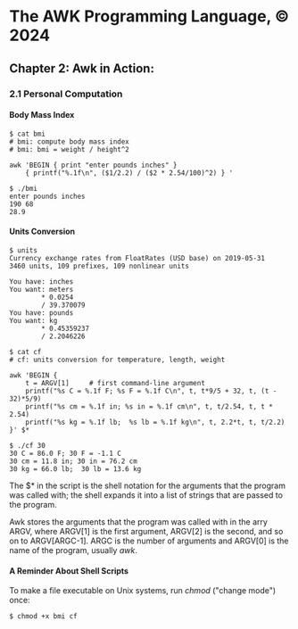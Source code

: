# The AWK Programming Language, © 2024

## Chapter 2: Awk in Action:

### 2.1 Personal Computation

#### Body Mass Index

```
$ cat bmi
# bmi: compute body mass index
# bmi: bmi = weight / height^2

awk 'BEGIN { print "enter pounds inches" }
    { printf("%.1f\n", ($1/2.2) / ($2 * 2.54/100)^2) } '
```

```
$ ./bmi
enter pounds inches
190 68
28.9
```

#### Units Conversion

```
$ units
Currency exchange rates from FloatRates (USD base) on 2019-05-31 
3460 units, 109 prefixes, 109 nonlinear units

You have: inches
You want: meters
        * 0.0254
        / 39.370079
You have: pounds
You want: kg
        * 0.45359237
        / 2.2046226
```


```
$ cat cf
# cf: units conversion for temperature, length, weight

awk 'BEGIN {
    t = ARGV[1]     # first command-line argument
    printf("%s C = %.1f F; %s F = %.1f C\n", t, t*9/5 + 32, t, (t - 32)*5/9)
    printf("%s cm = %.1f in; %s in = %.1f cm\n", t, t/2.54, t, t * 2.54)
    printf("%s kg = %.1f lb;  %s lb = %.1f kg\n", t, 2.2*t, t, t/2.2)
}' $*
```

```
$ ./cf 30
30 C = 86.0 F; 30 F = -1.1 C
30 cm = 11.8 in; 30 in = 76.2 cm
30 kg = 66.0 lb;  30 lb = 13.6 kg
```

The \$\* in the script is the shell notation for the arguments that the program was called with; the shell expands it into a list of strings that are passed to the program.

Awk stores the arguments that the program was called with in the arry ARGV, where ARGV[1] is the first argument, ARGV[2] is the second, and so on to ARGV[ARGC-1]. ARGC is the number of arguments and ARGV[0] is the name of the program, usually _awk_.

#### A Reminder About Shell Scripts

To make a file executable on Unix systems, run _chmod_ ("change mode") once:

`$ chmod +x bmi cf`